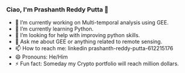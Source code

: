 ### Ciao, I'm Prashanth Reddy Putta 👋

- 🔭 I’m currently working on Multi-temporal analysis using GEE.
- 🌱 I’m currently learning Python.
- 🤔 I’m looking for help with improving python skills.
- 💬 Ask me about GEE or anything related to remote sensing.
- 📫 How to reach me: linkedin prashanth-reddy-putta-612215176
- 😄 Pronouns: He/Him
- ⚡ Fun fact: Someday my Crypto portfolio will reach million dollars.
